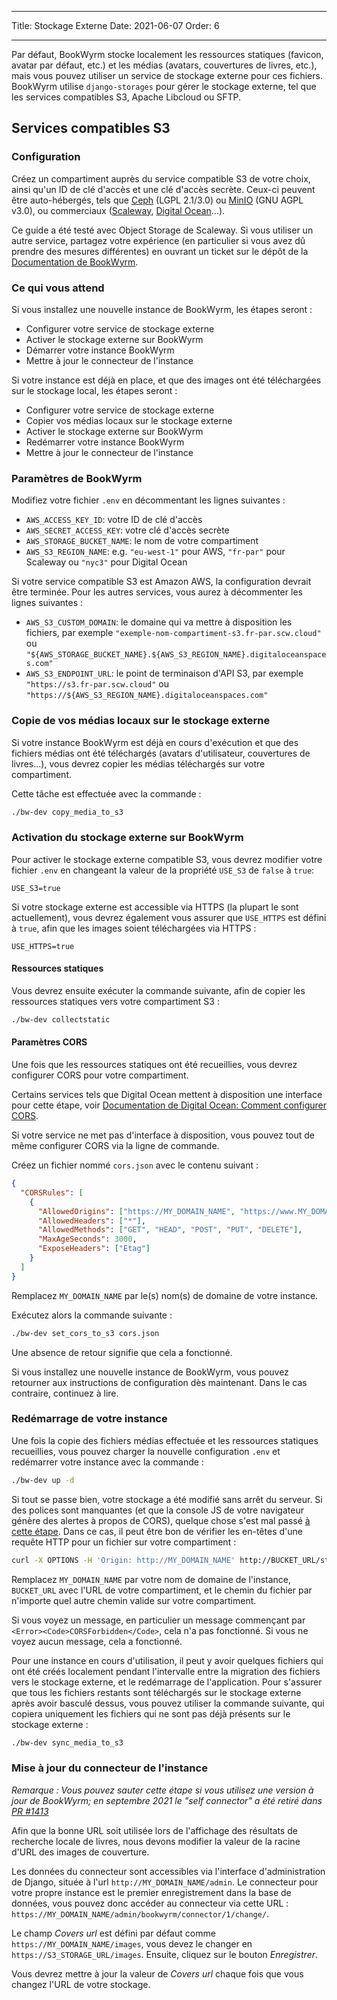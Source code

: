 - - -
Title: Stockage Externe Date: 2021-06-07 Order: 6
- - -

Par défaut, BookWyrm stocke localement les ressources statiques (favicon, avatar par défaut, etc.) et les médias (avatars, couvertures de livres, etc.), mais vous pouvez utiliser un service de stockage externe pour ces fichiers. BookWyrm utilise `django-storages` pour gérer le stockage externe, tel que les services compatibles S3, Apache Libcloud ou SFTP.

## Services compatibles S3

### Configuration

Créez un compartiment auprès du service compatible S3 de votre choix, ainsi qu'un ID de clé d'accès et une clé d'accès secrète. Ceux-ci peuvent être auto-hébergés, tels que [Ceph](https://ceph.io/en/) (LGPL 2.1/3.0) ou [MinIO](https://min.io/) (GNU AGPL v3.0), ou commerciaux ([Scaleway](https://www.scaleway.com/en/docs/object-storage-feature/), [Digital Ocean](https://www.digitalocean.com/community/tutorials/how-to-create-a-digitalocean-space-and-api-key)...).

Ce guide a été testé avec Object Storage de Scaleway. Si vous utiliser un autre service, partagez votre expérience (en particulier si vous avez dû prendre des mesures différentes) en ouvrant un ticket sur le dépôt de la [Documentation de BookWyrm](https://github.com/bookwyrm-social/documentation).

### Ce qui vous attend

Si vous installez une nouvelle instance de BookWyrm, les étapes seront&nbsp;:

- Configurer votre service de stockage externe
- Activer le stockage externe sur BookWyrm
- Démarrer votre instance BookWyrm
- Mettre à jour le connecteur de l'instance

Si votre instance est déjà en place, et que des images ont été téléchargées sur le stockage local, les étapes seront&nbsp;:

- Configurer votre service de stockage externe
- Copier vos médias locaux sur le stockage externe
- Activer le stockage externe sur BookWyrm
- Redémarrer votre instance BookWyrm
- Mettre à jour le connecteur de l'instance

### Paramètres de BookWyrm

Modifiez votre fichier `.env` en décommentant les lignes suivantes :

- `AWS_ACCESS_KEY_ID`: votre ID de clé d'accès
- `AWS_SECRET_ACCESS_KEY`: votre clé d'accès secrète
- `AWS_STORAGE_BUCKET_NAME`: le nom de votre compartiment
- `AWS_S3_REGION_NAME`: e.g. `"eu-west-1"` pour AWS, `"fr-par"` pour Scaleway ou `"nyc3"` pour Digital Ocean

Si votre service compatible S3 est Amazon AWS, la configuration devrait être terminée. Pour les autres services, vous aurez à décommenter les lignes suivantes&nbsp;:

- `AWS_S3_CUSTOM_DOMAIN`: le domaine qui va mettre à disposition les fichiers, par exemple `"exemple-nom-compartiment-s3.fr-par.scw.cloud"` ou `"${AWS_STORAGE_BUCKET_NAME}.${AWS_S3_REGION_NAME}.digitaloceanspaces.com"`
- `AWS_S3_ENDPOINT_URL`: le point de terminaison d'API S3, par exemple `"https://s3.fr-par.scw.cloud"` ou `"https://${AWS_S3_REGION_NAME}.digitaloceanspaces.com"`

### Copie de vos médias locaux sur le stockage externe

Si votre instance BookWyrm est déjà en cours d'exécution et que des fichiers médias ont été téléchargés (avatars d'utilisateur, couvertures de livres…), vous devrez copier les médias téléchargés sur votre compartiment.

Cette tâche est effectuée avec la commande&nbsp;:

```bash
./bw-dev copy_media_to_s3
```

### Activation du stockage externe sur BookWyrm

Pour activer le stockage externe compatible S3, vous devrez modifier votre fichier `.env` en changeant la valeur de la propriété `USE_S3` de `false` à `true`:

```
USE_S3=true
```

Si votre stockage externe est accessible via HTTPS (la plupart le sont actuellement), vous devrez également vous assurer que `USE_HTTPS` est défini à `true`, afin que les images soient téléchargées via HTTPS&nbsp;:

```
USE_HTTPS=true
```

#### Ressources statiques

Vous devrez ensuite exécuter la commande suivante, afin de copier les ressources statiques vers votre compartiment S3&nbsp;:

```bash
./bw-dev collectstatic
```

#### Paramètres CORS

Une fois que les ressources statiques ont été recueillies, vous devrez configurer CORS pour votre compartiment.

Certains services tels que Digital Ocean mettent à disposition une interface pour cette étape, voir [Documentation de Digital Ocean: Comment configurer CORS](https://docs.digitalocean.com/products/spaces/how-to/configure-cors/).

Si votre service ne met pas d'interface à disposition, vous pouvez tout de même configurer CORS via la ligne de commande.

Créez un fichier nommé `cors.json` avec le contenu suivant&nbsp;:

```json
{
  "CORSRules": [
    {
      "AllowedOrigins": ["https://MY_DOMAIN_NAME", "https://www.MY_DOMAIN_NAME"],
      "AllowedHeaders": ["*"],
      "AllowedMethods": ["GET", "HEAD", "POST", "PUT", "DELETE"],
      "MaxAgeSeconds": 3000,
      "ExposeHeaders": ["Etag"]
    }
  ]
}
```

Remplacez `MY_DOMAIN_NAME` par le(s) nom(s) de domaine de votre instance.

Exécutez alors la commande suivante&nbsp;:

```bash
./bw-dev set_cors_to_s3 cors.json
```

Une absence de retour signifie que cela a fonctionné.

Si vous installez une nouvelle instance de BookWyrm, vous pouvez retourner aux instructions de configuration dès maintenant. Dans le cas contraire, continuez à lire.

### Redémarrage de votre instance

Une fois la copie des fichiers médias effectuée et les ressources statiques recueillies, vous pouvez charger la nouvelle configuration `.env` et redémarrer votre instance avec la commande&nbsp;:

```bash
./bw-dev up -d
```

Si tout se passe bien, votre stockage a été modifié sans arrêt du serveur. Si des polices sont manquantes (et que la console JS de votre navigateur génère des alertes à propos de CORS), quelque chose s'est mal passé [à cette étape](#cors-settings). Dans ce cas, il peut être bon de vérifier les en-têtes d'une requête HTTP pour un fichier sur votre compartiment&nbsp;:

```bash
curl -X OPTIONS -H 'Origin: http://MY_DOMAIN_NAME' http://BUCKET_URL/static/images/logo-small.png -H "Access-Control-Request-Method: GET"
```

Remplacez `MY_DOMAIN_NAME` par votre nom de domaine de l'instance, `BUCKET_URL` avec l'URL de votre compartiment, et le chemin du fichier par n'importe quel autre chemin valide sur votre compartiment.

Si vous voyez un message, en particulier un message commençant par `<Error><Code>CORSForbidden</Code>`, cela n'a pas fonctionné. Si vous ne voyez aucun message, cela a fonctionné.

Pour une instance en cours d'utilisation, il peut y avoir quelques fichiers qui ont été créés localement pendant l'intervalle entre la migration des fichiers vers le stockage externe, et le redémarrage de l'application. Pour s'assurer que tous les fichiers restants sont téléchargés sur le stockage externe après avoir basculé dessus, vous pouvez utiliser la commande suivante, qui copiera uniquement les fichiers qui ne sont pas déjà présents sur le stockage externe&nbsp;:

```bash
./bw-dev sync_media_to_s3
```

### Mise à jour du connecteur de l'instance

*Remarque : Vous pouvez sauter cette étape si vous utilisez une version à jour de BookWyrm; en septembre 2021 le "self connector" a été retiré dans [PR #1413](https://github.com/bookwyrm-social/bookwyrm/pull/1413)*

Afin que la bonne URL soit utilisée lors de l'affichage des résultats de recherche locale de livres, nous devons modifier la valeur de la racine d'URL des images de couverture.

Les données du connecteur sont accessibles via l'interface d'administration de Django, située à l'url `http://MY_DOMAIN_NAME/admin`. Le connecteur pour votre propre instance est le premier enregistrement dans la base de données, vous pouvez donc accéder au connecteur via cette URL : `https://MY_DOMAIN_NAME/admin/bookwyrm/connector/1/change/`.

Le champ _Covers url_ est défini par défaut comme `https://MY_DOMAIN_NAME/images`, vous devez le changer en `https://S3_STORAGE_URL/images`. Ensuite, cliquez sur le bouton _Enregistrer_.

Vous devrez mettre à jour la valeur de _Covers url_ chaque fois que vous changez l'URL de votre stockage.
